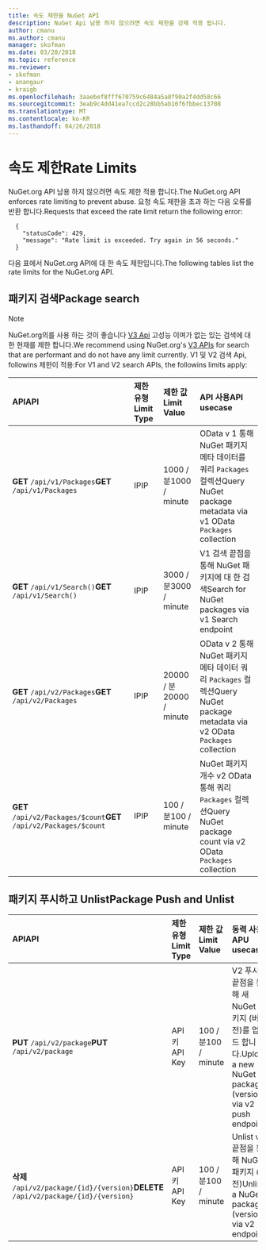 ```yaml
---
title: 속도 제한을 NuGet API
description: NuGet Api 남용 하지 않으려면 속도 제한을 강제 적용 됩니다.
author: cmanu
ms.author: cmanu
manager: skofman
ms.date: 03/20/2018
ms.topic: reference
ms.reviewer:
- skofman
- anangaur
- kraigb
ms.openlocfilehash: 3aaebef8fff670759c6484a5a8f90a2f4dd58c66
ms.sourcegitcommit: 3eab9c4dd41ea7ccd2c28bb5ab16f6fbbec13708
ms.translationtype: MT
ms.contentlocale: ko-KR
ms.lasthandoff: 04/26/2018
---
```

# <a name="rate-limits"></a><span data-ttu-id="d0609-103">속도 제한</span><span class="sxs-lookup"><span data-stu-id="d0609-103">Rate Limits</span></span>

<span data-ttu-id="d0609-104">NuGet.org API 남용 하지 않으려면 속도 제한 적용 합니다.</span><span class="sxs-lookup"><span data-stu-id="d0609-104">The NuGet.org API enforces rate limiting to prevent abuse.</span></span> <span data-ttu-id="d0609-105">요청 속도 제한을 초과 하는 다음 오류를 반환 합니다.</span><span class="sxs-lookup"><span data-stu-id="d0609-105">Requests that exceed the rate limit return the following error:</span></span> 

  ~~~
    {
      "statusCode": 429,
      "message": "Rate limit is exceeded. Try again in 56 seconds."
    }
  ~~~

<span data-ttu-id="d0609-106">다음 표에서 NuGet.org API에 대 한 속도 제한입니다.</span><span class="sxs-lookup"><span data-stu-id="d0609-106">The following tables list the rate limits for the NuGet.org API.</span></span>

## <a name="package-search"></a><span data-ttu-id="d0609-107">패키지 검색</span><span class="sxs-lookup"><span data-stu-id="d0609-107">Package search</span></span>

> [!Note]
> <span data-ttu-id="d0609-108">NuGet.org의를 사용 하는 것이 좋습니다 [V3 Api](https://docs.microsoft.com/nuget/api/search-query-service-resource) 고성능 이며가 없는 있는 검색에 대 한 현재를 제한 합니다.</span><span class="sxs-lookup"><span data-stu-id="d0609-108">We recommend using NuGet.org's [V3 APIs](https://docs.microsoft.com/nuget/api/search-query-service-resource) for search that are performant and do not have any limit currently.</span></span> <span data-ttu-id="d0609-109">V1 및 V2 검색 Api, followins 제한이 적용:</span><span class="sxs-lookup"><span data-stu-id="d0609-109">For V1 and V2 search APIs, the followins limits apply:</span></span>


| <span data-ttu-id="d0609-110">API</span><span class="sxs-lookup"><span data-stu-id="d0609-110">API</span></span> | <span data-ttu-id="d0609-111">제한 유형</span><span class="sxs-lookup"><span data-stu-id="d0609-111">Limit Type</span></span> | <span data-ttu-id="d0609-112">제한 값</span><span class="sxs-lookup"><span data-stu-id="d0609-112">Limit Value</span></span> | <span data-ttu-id="d0609-113">API 사용</span><span class="sxs-lookup"><span data-stu-id="d0609-113">API usecase</span></span> |
|:---|:---|:---|:---|
<span data-ttu-id="d0609-114">**GET** `/api/v1/Packages`</span><span class="sxs-lookup"><span data-stu-id="d0609-114">**GET** `/api/v1/Packages`</span></span> | <span data-ttu-id="d0609-115">IP</span><span class="sxs-lookup"><span data-stu-id="d0609-115">IP</span></span> | <span data-ttu-id="d0609-116">1000 / 분</span><span class="sxs-lookup"><span data-stu-id="d0609-116">1000 / minute</span></span> | <span data-ttu-id="d0609-117">OData v 1 통해 NuGet 패키지 메타 데이터를 쿼리 `Packages` 컬렉션</span><span class="sxs-lookup"><span data-stu-id="d0609-117">Query NuGet package metadata via v1 OData `Packages` collection</span></span> |
<span data-ttu-id="d0609-118">**GET** `/api/v1/Search()`</span><span class="sxs-lookup"><span data-stu-id="d0609-118">**GET** `/api/v1/Search()`</span></span> | <span data-ttu-id="d0609-119">IP</span><span class="sxs-lookup"><span data-stu-id="d0609-119">IP</span></span> | <span data-ttu-id="d0609-120">3000 / 분</span><span class="sxs-lookup"><span data-stu-id="d0609-120">3000 / minute</span></span> | <span data-ttu-id="d0609-121">V1 검색 끝점을 통해 NuGet 패키지에 대 한 검색</span><span class="sxs-lookup"><span data-stu-id="d0609-121">Search for NuGet packages via v1 Search endpoint</span></span> | 
<span data-ttu-id="d0609-122">**GET** `/api/v2/Packages`</span><span class="sxs-lookup"><span data-stu-id="d0609-122">**GET** `/api/v2/Packages`</span></span> | <span data-ttu-id="d0609-123">IP</span><span class="sxs-lookup"><span data-stu-id="d0609-123">IP</span></span> | <span data-ttu-id="d0609-124">20000 / 분</span><span class="sxs-lookup"><span data-stu-id="d0609-124">20000 / minute</span></span> | <span data-ttu-id="d0609-125">OData v 2 통해 NuGet 패키지 메타 데이터 쿼리 `Packages` 컬렉션</span><span class="sxs-lookup"><span data-stu-id="d0609-125">Query NuGet package metadata via v2 OData `Packages` collection</span></span> | 
<span data-ttu-id="d0609-126">**GET** `/api/v2/Packages/$count`</span><span class="sxs-lookup"><span data-stu-id="d0609-126">**GET** `/api/v2/Packages/$count`</span></span> | <span data-ttu-id="d0609-127">IP</span><span class="sxs-lookup"><span data-stu-id="d0609-127">IP</span></span> | <span data-ttu-id="d0609-128">100 / 분</span><span class="sxs-lookup"><span data-stu-id="d0609-128">100 / minute</span></span> | <span data-ttu-id="d0609-129">NuGet 패키지 개수 v2 OData 통해 쿼리 `Packages` 컬렉션</span><span class="sxs-lookup"><span data-stu-id="d0609-129">Query NuGet package count via v2 OData `Packages` collection</span></span> | 

## <a name="package-push-and-unlist"></a><span data-ttu-id="d0609-130">패키지 푸시하고 Unlist</span><span class="sxs-lookup"><span data-stu-id="d0609-130">Package Push and Unlist</span></span>

| <span data-ttu-id="d0609-131">API</span><span class="sxs-lookup"><span data-stu-id="d0609-131">API</span></span> | <span data-ttu-id="d0609-132">제한 유형</span><span class="sxs-lookup"><span data-stu-id="d0609-132">Limit Type</span></span> | <span data-ttu-id="d0609-133">제한 값</span><span class="sxs-lookup"><span data-stu-id="d0609-133">Limit Value</span></span> | <span data-ttu-id="d0609-134">동력 사용</span><span class="sxs-lookup"><span data-stu-id="d0609-134">APU usecase</span></span> | 
|:---|:---|:---|:--- |
<span data-ttu-id="d0609-135">**PUT** `/api/v2/package`</span><span class="sxs-lookup"><span data-stu-id="d0609-135">**PUT** `/api/v2/package`</span></span> | <span data-ttu-id="d0609-136">API 키</span><span class="sxs-lookup"><span data-stu-id="d0609-136">API Key</span></span> | <span data-ttu-id="d0609-137">100 / 분</span><span class="sxs-lookup"><span data-stu-id="d0609-137">100 / minute</span></span> | <span data-ttu-id="d0609-138">V2 푸시 끝점을 통해 새 NuGet 패키지 (버전)를 업로드 합니다.</span><span class="sxs-lookup"><span data-stu-id="d0609-138">Upload a new NuGet package (version) via v2 push endpoint</span></span> 
<span data-ttu-id="d0609-139">**삭제** `/api/v2/package/{id}/{version}`</span><span class="sxs-lookup"><span data-stu-id="d0609-139">**DELETE** `/api/v2/package/{id}/{version}`</span></span> | <span data-ttu-id="d0609-140">API 키</span><span class="sxs-lookup"><span data-stu-id="d0609-140">API Key</span></span> | <span data-ttu-id="d0609-141">100 / 분</span><span class="sxs-lookup"><span data-stu-id="d0609-141">100 / minute</span></span> | <span data-ttu-id="d0609-142">Unlist v2 끝점을 통해 NuGet 패키지 (버전)</span><span class="sxs-lookup"><span data-stu-id="d0609-142">Unlist a NuGet package (version) via v2 endpoint</span></span> 
